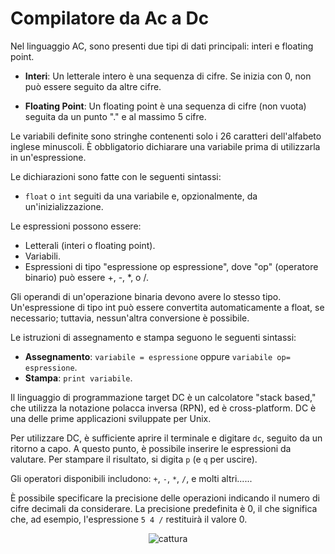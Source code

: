 # Compilatore da Ac a Dc

Nel linguaggio AC, sono presenti due tipi di dati principali: interi e floating point.

- **Interi**: Un letterale intero è una sequenza di cifre. Se inizia con 0, non può essere seguito da altre cifre.

- **Floating Point**: Un floating point è una sequenza di cifre (non vuota) seguita da un punto "." e al massimo 5 cifre.

Le variabili definite sono stringhe contenenti solo i 26 caratteri dell'alfabeto inglese minuscoli. È obbligatorio dichiarare una variabile prima di utilizzarla in un'espressione.

Le dichiarazioni sono fatte con le seguenti sintassi:

- `float` o `int` seguiti da una variabile e, opzionalmente, da un'inizializzazione.

Le espressioni possono essere:

- Letterali (interi o floating point).
- Variabili.
- Espressioni di tipo "espressione op espressione", dove "op" (operatore binario) può essere +, -, *, o /.

Gli operandi di un'operazione binaria devono avere lo stesso tipo. Un'espressione di tipo int può essere convertita automaticamente a float, se necessario; tuttavia, nessun'altra conversione è possibile.

Le istruzioni di assegnamento e stampa seguono le seguenti sintassi:

- **Assegnamento**: `variabile = espressione` oppure `variabile op= espressione`.
- **Stampa**: `print variabile`.

Il linguaggio di programmazione target DC è un calcolatore "stack based," che utilizza la notazione polacca inversa (RPN), ed è cross-platform. DC è una delle prime applicazioni sviluppate per Unix.

Per utilizzare DC, è sufficiente aprire il terminale e digitare `dc`, seguito da un ritorno a capo. A questo punto, è possibile inserire le espressioni da valutare. Per stampare il risultato, si digita `p` (e `q` per uscire).

Gli operatori disponibili includono: `+`, `-`, `*`, `/`, e molti altri......

È possibile specificare la precisione delle operazioni indicando il numero di cifre decimali da considerare. La precisione predefinita è 0, il che significa che, ad esempio, l'espressione `5 4 /` restituirà il valore 0.

<p align="center">
  <img src="https://github.com/NicoVMari/Compilatore_Ac_Dc/assets/96552280/5d3c4b84-e342-4abb-ad18-f3517dac75c8" alt="cattura" />
</p>
